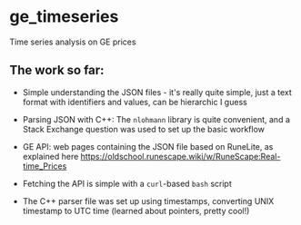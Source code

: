 # ge_timeseries
Time series analysis on GE prices


## The work so far:

- Simple understanding the JSON files - it's really quite simple, just a text format with identifiers and values, can be hierarchic I guess
- Parsing JSON with C++: The `nlohmann` library is quite convenient, and a Stack Exchange question was used to set up the basic workflow

- GE API: web pages containing the JSON file based on RuneLite, as explained here https://oldschool.runescape.wiki/w/RuneScape:Real-time_Prices
- Fetching the API is simple with a `curl`-based `bash` script

- The C++ parser file was set up using timestamps, converting UNIX timestamp to UTC time (learned about pointers, pretty cool!)
